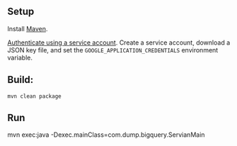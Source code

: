 ## Setup

Install [Maven](http://maven.apache.org/).

[Authenticate using a service account](https://cloud.google.com/docs/authentication/getting-started).
Create a service account, download a JSON key file, and set the `GOOGLE_APPLICATION_CREDENTIALS` environment variable.

## Build:

	mvn clean package

## Run 
mvn exec:java -Dexec.mainClass=com.dump.bigquery.ServianMain 
